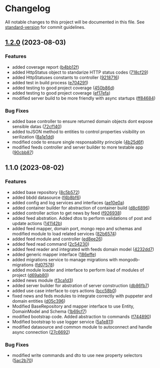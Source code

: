 # Changelog

All notable changes to this project will be documented in this file. See [standard-version](https://github.com/conventional-changelog/standard-version) for commit guidelines.

## [1.2.0](https://github.com/alberto-leon-crespo/dailytrends-frameworkless/compare/v1.1.0...v1.2.0) (2023-08-03)


### Features

* added coverage report ([b4bb12f](https://github.com/alberto-leon-crespo/dailytrends-frameworkless/commit/b4bb12f6c27891ca0928bc7a051f2f2c292b431c))
* added HttpStatus object to standarize HTTP status codes ([718cf29](https://github.com/alberto-leon-crespo/dailytrends-frameworkless/commit/718cf29fa76a74a5d028486a7ffe2f99f2611302))
* added HttpStatuses constants to controller ([9218716](https://github.com/alberto-leon-crespo/dailytrends-frameworkless/commit/921871615e969d1f2f0329f97e7b53872e0b5488))
* added test in build process ([e704291](https://github.com/alberto-leon-crespo/dailytrends-frameworkless/commit/e704291f11537ea198808ae83c0254d030f54057))
* added testing to good project coverage ([450b86d](https://github.com/alberto-leon-crespo/dailytrends-frameworkless/commit/450b86d359dbf2fc929f527a26b20e91658e0c0f))
* added testing to good project coverage ([ef17efa](https://github.com/alberto-leon-crespo/dailytrends-frameworkless/commit/ef17efa2a55503347c736426ef25d68c6316a70f))
* modified server build to be more friendly with async startups ([ff84684](https://github.com/alberto-leon-crespo/dailytrends-frameworkless/commit/ff84684e1d20bde699897acc1ee05804dc5078e3))


### Bug Fixes

* added base controller to ensure returned domain objects dont expose sensible datas ([72cf140](https://github.com/alberto-leon-crespo/dailytrends-frameworkless/commit/72cf1404355977dfbe57694ba529837d1c494392))
* added toJSON method to entities to control properties visibility on serilization ([8a1e1dd](https://github.com/alberto-leon-crespo/dailytrends-frameworkless/commit/8a1e1dd96fad8eb20bd2f5749d16c91d59e6eac6))
* modified code to ensure single responsability principle ([4b25d6f](https://github.com/alberto-leon-crespo/dailytrends-frameworkless/commit/4b25d6fe3f3a0ab4eaa2ac36a0275198d827eb05))
* modified feeds controller and server builder to more testable app ([90cbb87](https://github.com/alberto-leon-crespo/dailytrends-frameworkless/commit/90cbb87af0e6fc1573320c884f06e7f7da1c33fe))

## 1.1.0 (2023-08-02)


### Features

* added base repository ([8c5b572](https://github.com/alberto-leon-crespo/dailytrends-frameworkless/commit/8c5b572c57174075265c09fda5a38bce41b94f1f))
* added bbdd datasource ([f4b8bf6](https://github.com/alberto-leon-crespo/dailytrends-frameworkless/commit/f4b8bf6dd3cf4a16623a8b871480fbed3e00b58a))
* added config and log services and interfaces ([ae10e0a](https://github.com/alberto-leon-crespo/dailytrends-frameworkless/commit/ae10e0ac0d7a2d1faf0a11d679bf4ac3348aa14c))
* added container builder for abstraction of container build ([d8c6896](https://github.com/alberto-leon-crespo/dailytrends-frameworkless/commit/d8c689649bf220f4f4e68d931bf6f75a1a317ace))
* added controller action to get news by feed ([f926938](https://github.com/alberto-leon-crespo/dailytrends-frameworkless/commit/f92693807cf48ed5fcec97af5e3fadb275593850))
* added feed abstration. Added dtos to perform validations of post and update actions ([141142b](https://github.com/alberto-leon-crespo/dailytrends-frameworkless/commit/141142b57639aa144a2bf9ee32f8ea33cdaba83e))
* added feed mapper, domain port, mongo repo and schemas and modified module to load related services ([82b6574](https://github.com/alberto-leon-crespo/dailytrends-frameworkless/commit/82b657442d63464d97c6e3d2a879e49fa550a979))
* added feed module and controller ([ed8ee26](https://github.com/alberto-leon-crespo/dailytrends-frameworkless/commit/ed8ee26fad9a7d1d6bbe3f37916dd3d115256a19))
* added feed read command ([2c54230](https://github.com/alberto-leon-crespo/dailytrends-frameworkless/commit/2c542306c302fdd0b2a462997ed8a4cb714b79c0))
* added feed reader and integrated with feeds domain model ([4232dd7](https://github.com/alberto-leon-crespo/dailytrends-frameworkless/commit/4232dd78d36a8a2c6b7f1a3e3354d1c524c71359))
* added generic mapper interface ([186effe](https://github.com/alberto-leon-crespo/dailytrends-frameworkless/commit/186effe50fe67e83d33613b206e688eef3de9917))
* added migrations service to manage migrations with mongodb-migrations ([fd07578](https://github.com/alberto-leon-crespo/dailytrends-frameworkless/commit/fd075784f5b66596474fb10f21b492966a3019da))
* added module loader and interface to perform load of modules of project ([d69ab80](https://github.com/alberto-leon-crespo/dailytrends-frameworkless/commit/d69ab80d52c184802b4275c8fac2d8d290f913b6))
* added news module ([f3ca1d3](https://github.com/alberto-leon-crespo/dailytrends-frameworkless/commit/f3ca1d3fbbab92847dea0e525a3d3ff6d72ed09b))
* added server builder for abstration of server construction ([db86fb7](https://github.com/alberto-leon-crespo/dailytrends-frameworkless/commit/db86fb70ccfe22ed42816fa89b1fee2a0048f2b4))
* added use case interface to cqrs actions ([bcc58b0](https://github.com/alberto-leon-crespo/dailytrends-frameworkless/commit/bcc58b0f6e19d4087b1fc2e2f0e4004e0ab411a6))
* fixed news and feds modules to integrate correctly with puppeter and domain entities ([d05c396](https://github.com/alberto-leon-crespo/dailytrends-frameworkless/commit/d05c3960896314eebaafa29a290121941c3ec7e1))
* Modified BaseRepository and mapper interface to use Entity, DomainModel and Schema ([1b69cf7](https://github.com/alberto-leon-crespo/dailytrends-frameworkless/commit/1b69cf735e81ec6e642b296a2e092f0cd10a65db))
* modified bootstrap code. Added abstraction to commands ([f744890](https://github.com/alberto-leon-crespo/dailytrends-frameworkless/commit/f7448900a97ad23fdfd3f3fc628fe216ea697488))
* Modified bootstrap to use logger service ([5a1e811](https://github.com/alberto-leon-crespo/dailytrends-frameworkless/commit/5a1e811c2588a2342debcf40dd7159a20cbe981a))
* modified datasource and common module to autoconnect and handle async connection ([27c6692](https://github.com/alberto-leon-crespo/dailytrends-frameworkless/commit/27c6692878fbeb89a109a2c538a50e906ff050f5))


### Bug Fixes

* modified write commands and dto to use new property selectors ([5ac2b70](https://github.com/alberto-leon-crespo/dailytrends-frameworkless/commit/5ac2b708cd8c01bc1f18e9361f4de7f25e9b8238))

